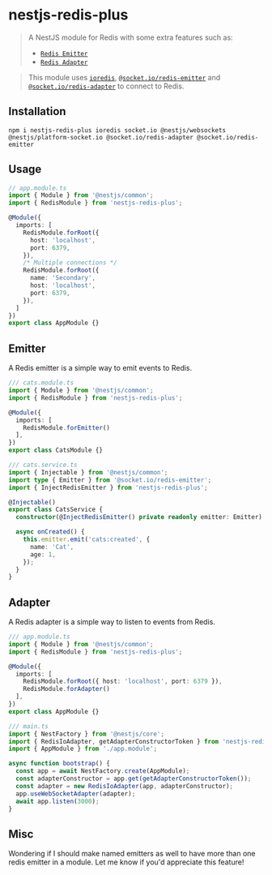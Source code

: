 # nestjs-redis-plus
> A NestJS module for Redis with some extra features such as:
> - [`Redis Emitter`](#Emitter)
> - [`Redis Adapter`](#Adapter)

> This module uses [`ioredis`](https://github.com/luin/ioredis), [`@socket.io/redis-emitter`](https://github.com/socketio/redis-emitter) and [`@socket.io/redis-adapter`](https://github.com/socketio/redis-adapter) to connect to Redis.

## Installation
`npm i nestjs-redis-plus ioredis socket.io @nestjs/websockets @nestjs/platform-socket.io @socket.io/redis-adapter @socket.io/redis-emitter`

## Usage
```ts
// app.module.ts
import { Module } from '@nestjs/common';
import { RedisModule } from 'nestjs-redis-plus';

@Module({
  imports: [
    RedisModule.forRoot({
      host: 'localhost',
      port: 6379,
    }),
    /* Multiple connections */
    RedisModule.forRoot({
      name: 'Secondary',
      host: 'localhost',
      port: 6379,
    }),
  ]
})
export class AppModule {}
```

## Emitter
A Redis emitter is a simple way to emit events to Redis.

```ts
/// cats.module.ts
import { Module } from '@nestjs/common';
import { RedisModule } from 'nestjs-redis-plus';

@Module({
  imports: [
    RedisModule.forEmitter()
  ],
})
export class CatsModule {}
```

```ts
/// cats.service.ts
import { Injectable } from '@nestjs/common';
import type { Emitter } from '@socket.io/redis-emitter';
import { InjectRedisEmitter } from 'nestjs-redis-plus';

@Injectable()
export class CatsService {
  constructor(@InjectRedisEmitter() private readonly emitter: Emitter) {}

  async onCreated() {
    this.emitter.emit('cats:created', {
      name: 'Cat',
      age: 1,
    });
  }
}
```

## Adapter
A Redis adapter is a simple way to listen to events from Redis.

```ts
/// app.module.ts
import { Module } from '@nestjs/common';
import { RedisModule } from 'nestjs-redis-plus';

@Module({
  imports: [
    RedisModule.forRoot({ host: 'localhost', port: 6379 }),
    RedisModule.forAdapter()
  ],
})
export class AppModule {}
```

```ts
/// main.ts
import { NestFactory } from '@nestjs/core';
import { RedisIoAdapter, getAdapterConstructorToken } from 'nestjs-redis-plus';
import { AppModule } from './app.module';

async function bootstrap() {
  const app = await NestFactory.create(AppModule);
  const adapterConstructor = app.get(getAdapterConstructorToken());
  const adapter = new RedisIoAdapter(app, adapterConstructor);
  app.useWebSocketAdapter(adapter);
  await app.listen(3000);
}
```


## Misc
Wondering if I should make named emitters as well to have more than one redis emitter in a module. Let me know if you'd appreciate this feature!